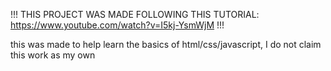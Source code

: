 !!! THIS PROJECT WAS MADE FOLLOWING THIS TUTORIAL: https://www.youtube.com/watch?v=I5kj-YsmWjM !!!

this was made to help learn the basics of html/css/javascript, I do not claim this work as my own

